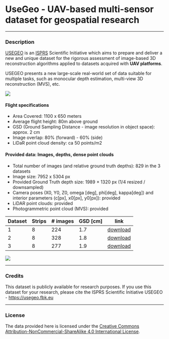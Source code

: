 # UseGeo - UAV-based multi-sensor dataset for geospatial research

_________________________________________________________________________
### Description
<a href="https://usegeo.fbk.eu/" target=page>USEGEO</a> is an <a href="http://www.isprs.org" target=page>ISPRS</a> Scientific Initiative which aims to prepare and deliver a new and unique dataset for the rigorous assessment of image-based 3D reconstruction algorithms applied to datasets acquired with <b>UAV platforms</b>. 

USEGEO presents a new large-scale real-world set of data suitable for multiple tasks, such as monocular depth estimation, multi-view 3D reconstruction (MVS), etc. <p>
<img src="https://lh3.googleusercontent.com/35bIs38nt43R7p0mdexQ1f1bBK29x0RKvs37w7oqUmjr7X8-WaK2MLE58Me2L29pHYn8cO9ZqxdIPfre63lEL-FW8eV37xsKMDYwzLbJl3TnWD6BSaRxZmq-4M0s4avVsQ=w1280"><p>

#### Flight specifications 

* Area Covered: 1100 x 650 meters
* Average flight height: 80m above ground
* GSD (Ground Sampling Distance - image resolution in object space): approx. 2 cm
* Image overlap: 80% (forward) - 60% (side)
* LiDaR point cloud density: ca 50 points/m2

#### Provided data: Images, depths, dense point clouds
* Total number of images (and relative ground truth depths): 829 in the 3 datasets
* Image size: 7952 x 5304 px
* Provided Ground Truth depth size: 1989 × 1320 px (1/4 resized / downsampled)
* Camera poses (X0, Y0, Z0, omega [deg], phi[deg], kappa[deg]) and interior parameters (c[px], x0[px], y0[px]): provided
* LiDAR point clouds: provided
* Photogrammetric point cloud (MVS): provided

|  Dataset | Strips  |  # images |  GSD [cm] | link |
|---|---|---|---|---|
|  1 | 8  |  224 |  1.7 | <a href="https://eostore.itc.utwente.nl:5001/sharing/1gJRLdQ71">download</a>|
|  2 |  8 | 328  |  1.8|  <a href="https://eostore.itc.utwente.nl:5001/sharing/c4LlTkVjT">download</a>|
| 3  |  8 | 277  |  1.9|  <a href="https://eostore.itc.utwente.nl:5001/sharing/r4o1tdCNv">download</a>|


<p>
<img src="https://lh6.googleusercontent.com/Ex4Z3nDL8AbA3cDvsPW6d4X4nqWFk32JjZs5pIn2mmmFspMIGTKnhvAK1Nt_7OXJrcd5Ye_WJLETb1HksNTU5vS9DJ2ovDlost4QOunniYQPEGIjIirULRDkJAwoGFSe=w1280">

_________________________________________________________________________
### Credits
This dataset is publicly available for research purposes.
If you use this dataset for your research, please cite the ISPRS Scientific Initiative USEGEO - <a href="https://usegeo.fbk.eu" target=page>https://usegeo.fbk.eu</a>

_________________________________________________________________________
### License
The data provided here is licensed under the [Creative Commons Attribution-NonCommercial-ShareAlike 4.0 International License](https://creativecommons.org/licenses/by-nc-sa/4.0/).
